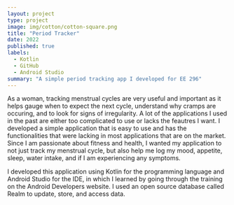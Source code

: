 ```yaml
---
layout: project
type: project
image: img/cotton/cotton-square.png
title: "Period Tracker"
date: 2022
published: true
labels:
  - Kotlin
  - GitHub
  - Android Studio
summary: "A simple period tracking app I developed for EE 296"
---
```


As a woman, tracking menstrual cycles are very useful and important as it helps gauge when to expect the next cycle, understand why cramps are occuring, and to look for signs of irregularity. A lot of the applications I used in the past are either too complicated to use or lacks the feautres I want. I developed a simple application that is easy to use and has the functionalities that were lacking in most applications that are on the market. Since I am passionate about fitness and health, I wanted my application to not just track my menstrual cycle, but also help me log my mood, appetite, sleep, water intake, and if I am experiencing any symptoms. 

I developed this application using Kotlin for the programming language and Android Studio for the IDE, in which I learned by going through the training on the Android Developers website. I used an open source database called Realm to update, store, and access data. 
